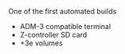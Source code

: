 One of the first automated builds

 - ADM-3 compatible terminal
 - Z-controller SD card
 - +3e volumes